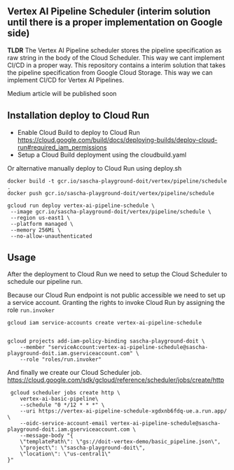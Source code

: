 ## Vertex AI Pipeline Scheduler (interim solution until there is a proper implementation on Google side)

**TLDR** The Vertex AI Pipeline scheduler stores the pipeline specification as raw string in the body of the Cloud Scheduler. This way we cant implement CI/CD in a proper way. This repository contains a interim solution that takes the pipeline specification from Google Cloud Storage. This way we can implement CI/CD for Vertex AI Pipelines.

Medium article will be published soon

## Installation deploy to Cloud Run

- Enable Cloud Build to deploy to Cloud Run https://cloud.google.com/build/docs/deploying-builds/deploy-cloud-run#required_iam_permissions
- Setup a Cloud Build deployment using the cloudbuild.yaml

Or alternative manually deploy to Cloud Run using deploy.sh

```
docker build -t gcr.io/sascha-playground-doit/vertex/pipeline/schedule .
docker push gcr.io/sascha-playground-doit/vertex/pipeline/schedule

gcloud run deploy vertex-ai-pipeline-schedule \
 --image gcr.io/sascha-playground-doit/vertex/pipeline/schedule \
 --region us-east1 \
 --platform managed \
 --memory 256Mi \
 --no-allow-unauthenticated
```

## Usage

After the deployment to Cloud Run we need to setup the Cloud Scheduler to schedule our pipeline run.

Because our Cloud Run endpoint is not public accessible we need to set up a service account. Granting the rights to invoke Cloud Run by assigning the role `run.invoker`

```
gcloud iam service-accounts create vertex-ai-pipeline-schedule


gcloud projects add-iam-policy-binding sascha-playground-doit \
    --member "serviceAccount:vertex-ai-pipeline-schedule@sascha-playground-doit.iam.gserviceaccount.com" \
    --role "roles/run.invoker"
```

And finally we create our Cloud Scheduler job. https://cloud.google.com/sdk/gcloud/reference/scheduler/jobs/create/http

```
 gcloud scheduler jobs create http \
    vertex-ai-basic-pipeline\
    --schedule "0 */12 * * *" \
    --uri https://vertex-ai-pipeline-schedule-xgdxnb6fdq-ue.a.run.app/ \
    --oidc-service-account-email vertex-ai-pipeline-schedule@sascha-playground-doit.iam.gserviceaccount.com \
    --message-body "{
    \"templatePath\": \"gs://doit-vertex-demo/basic_pipeline.json\",
    \"project\": \"sascha-playground-doit\",
    \"location\": \"us-central1\"
}"
```

